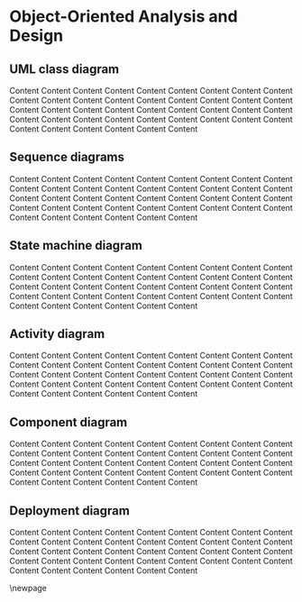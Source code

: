 
# Object-Oriented Analysis and Design

## UML class diagram

Content Content Content Content Content Content Content Content Content Content Content Content Content Content Content Content Content Content Content Content Content Content Content Content Content Content Content Content Content Content Content Content Content Content Content Content Content Content Content Content Content Content


## Sequence diagrams

Content Content Content Content Content Content Content Content Content Content Content Content Content Content Content Content Content Content Content Content Content Content Content Content Content Content Content Content Content Content Content Content Content Content Content Content Content Content Content Content Content Content

## State machine diagram

Content Content Content Content Content Content Content Content Content Content Content Content Content Content Content Content Content Content Content Content Content Content Content Content Content Content Content Content Content Content Content Content Content Content Content Content Content Content Content Content Content Content

## Activity diagram

Content Content Content Content Content Content Content Content Content Content Content Content Content Content Content Content Content Content Content Content Content Content Content Content Content Content Content Content Content Content Content Content Content Content Content Content Content Content Content Content Content Content

## Component diagram

Content Content Content Content Content Content Content Content Content Content Content Content Content Content Content Content Content Content Content Content Content Content Content Content Content Content Content Content Content Content Content Content Content Content Content Content Content Content Content Content Content Content

## Deployment diagram

Content Content Content Content Content Content Content Content Content Content Content Content Content Content Content Content Content Content Content Content Content Content Content Content Content Content Content Content Content Content Content Content Content Content Content Content Content Content Content Content Content Content



\newpage